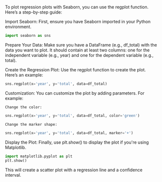 To plot regression plots with Seaborn, you can use the regplot function. Here’s a step-by-step guide:

Import Seaborn: First, ensure you have Seaborn imported in your Python environment.
``` python
import seaborn as sns
```

Prepare Your Data: 
Make sure you have a DataFrame (e.g., df_total) with the data you want to plot. It should contain at least two columns: one for the independent variable (e.g., year) and one for the dependent variable (e.g., total).

Create the Regression Plot: 
Use the regplot function to create the plot. Here’s an example:
``` python
sns.regplot(x='year', y='total', data=df_total)
```

Customization: 
You can customize the plot by adding parameters. For example:

    Change the color:
``` python
sns.regplot(x='year', y='total', data=df_total, color='green')
```
    Change the marker shape:
``` python
sns.regplot(x='year', y='total', data=df_total, marker='+')
```

Display the Plot: Finally, use plt.show() to display the plot if you're using Matplotlib.
``` python
import matplotlib.pyplot as plt
plt.show()
```
This will create a scatter plot with a regression line and a confidence interval. 